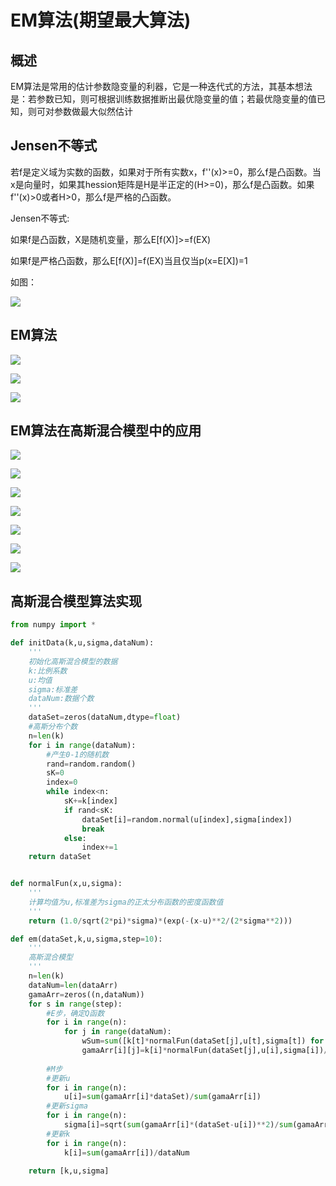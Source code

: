 # EM算法(期望最大算法)

## 概述

EM算法是常用的估计参数隐变量的利器，它是一种迭代式的方法，其基本想法是：若参数已知，则可根据训练数据推断出最优隐变量的值；若最优隐变量的值已知，则可对参数做最大似然估计

## Jensen不等式

若f是定义域为实数的函数，如果对于所有实数x，f''(x)>=0，那么f是凸函数。当x是向量时，如果其hession矩阵是H是半正定的(H>=0)，那么f是凸函数。如果f''(x)>0或者H>0，那么f是严格的凸函数。

Jensen不等式:

如果f是凸函数，X是随机变量，那么E[f(X)]>=f(EX)

如果f是严格凸函数，那么E[f(X)]=f(EX)当且仅当p(x=E[X])=1

如图：

![](https://github.com/TonyJent/myMachineLearning/blob/master/images/15_EM/Jensen%E4%B8%8D%E7%AD%89%E5%BC%8F.PNG)

## EM算法

![](https://github.com/TonyJent/myMachineLearning/blob/master/images/15_EM/EM%E7%AE%97%E6%B3%95E%E6%AD%A5.PNG)

![](https://github.com/TonyJent/myMachineLearning/blob/master/images/15_EM/EM%E7%AE%97%E6%B3%95M%E6%AD%A51.PNG)

![](https://github.com/TonyJent/myMachineLearning/blob/master/images/15_EM/EM%E7%AE%97%E6%B3%95M%E6%AD%A52.PNG)

## EM算法在高斯混合模型中的应用

![](https://github.com/TonyJent/myMachineLearning/blob/master/images/15_EM/%E9%AB%98%E6%96%AF%E6%B7%B7%E5%90%88%E6%A8%A1%E5%9E%8B1.PNG)

![](https://github.com/TonyJent/myMachineLearning/blob/master/images/15_EM/%E9%AB%98%E6%96%AF%E6%B7%B7%E5%90%88%E6%A8%A1%E5%9E%8B2.PNG)

![](https://github.com/TonyJent/myMachineLearning/blob/master/images/15_EM/%E9%AB%98%E6%96%AF%E6%B7%B7%E5%90%88%E6%A8%A1%E5%9E%8B3.PNG)

![](https://github.com/TonyJent/myMachineLearning/blob/master/images/15_EM/%E9%AB%98%E6%96%AF%E6%B7%B7%E5%90%88%E6%A8%A1%E5%9E%8B4.PNG)

![](https://github.com/TonyJent/myMachineLearning/blob/master/images/15_EM/%E9%AB%98%E6%96%AF%E6%B7%B7%E5%90%88%E6%A8%A1%E5%9E%8B5.PNG)

![](https://github.com/TonyJent/myMachineLearning/blob/master/images/15_EM/%E9%AB%98%E6%96%AF%E6%B7%B7%E5%90%88%E6%A8%A1%E5%9E%8B6.PNG)

![](https://github.com/TonyJent/myMachineLearning/blob/master/images/15_EM/%E9%AB%98%E6%96%AF%E6%B7%B7%E5%90%88%E6%A8%A1%E5%9E%8B7.PNG)

## 高斯混合模型算法实现

```python
from numpy import *

def initData(k,u,sigma,dataNum):
    '''
    初始化高斯混合模型的数据
    k:比例系数
    u:均值
    sigma:标准差
    dataNum:数据个数
    '''
    dataSet=zeros(dataNum,dtype=float)
    #高斯分布个数
    n=len(k)
    for i in range(dataNum):
        #产生0-1的随机数
        rand=random.random()
        sK=0
        index=0
        while index<n:
            sK+=k[index]
            if rand<sK:
                dataSet[i]=random.normal(u[index],sigma[index])
                break
            else:
                index+=1
    return dataSet


def normalFun(x,u,sigma):
    '''
    计算均值为u,标准差为sigma的正太分布函数的密度函数值
    '''
    return (1.0/sqrt(2*pi)*sigma)*(exp(-(x-u)**2/(2*sigma**2)))

def em(dataSet,k,u,sigma,step=10):
    '''
    高斯混合模型
    '''
    n=len(k)
    dataNum=len(dataArr)
    gamaArr=zeros((n,dataNum))
    for s in range(step):
        #E步，确定Q函数
        for i in range(n):
            for j in range(dataNum):
                wSum=sum([k[t]*normalFun(dataSet[j],u[t],sigma[t]) for t in range(n)])
                gamaArr[i][j]=k[i]*normalFun(dataSet[j],u[i],sigma[i])/float(wSum)
        
        #M步
        #更新u
        for i in range(n):
            u[i]=sum(gamaArr[i]*dataSet)/sum(gamaArr[i])
        #更新sigma
        for i in range(n):
            sigma[i]=sqrt(sum(gamaArr[i]*(dataSet-u[i])**2)/sum(gamaArr[i]))
        #更新k
        for i in range(n):
            k[i]=sum(gamaArr[i])/dataNum
    
    return [k,u,sigma]
```

